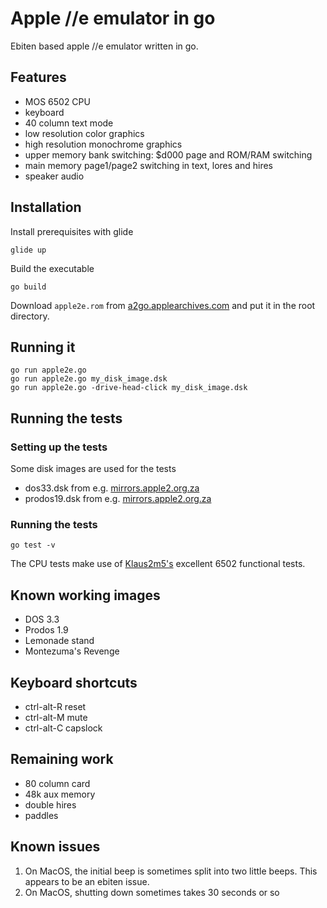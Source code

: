 # Apple //e emulator in go

Ebiten based apple //e emulator written in go.

## Features

* MOS 6502 CPU
* keyboard
* 40 column text mode
* low resolution color graphics
* high resolution monochrome graphics
* upper memory bank switching: $d000 page and ROM/RAM switching
* main memory page1/page2 switching in text, lores and hires
* speaker audio

## Installation

Install prerequisites with glide

    glide up

Build the executable

    go build

Download `apple2e.rom` from
[a2go.applearchives.com](http://a2go.applearchives.com/roms/) and put it in the root directory.

## Running it

    go run apple2e.go
    go run apple2e.go my_disk_image.dsk
    go run apple2e.go -drive-head-click my_disk_image.dsk

## Running the tests
### Setting up the tests

Some disk images are used for the tests

* dos33.dsk from e.g. [mirrors.apple2.org.za](https://mirrors.apple2.org.za/ftp.apple.asimov.net/images/masters/DOS33_blank_with_integer_basic.DSK)
* prodos19.dsk from e.g. [mirrors.apple2.org.za](https://mirrors.apple2.org.za/ftp.apple.asimov.net/images/masters/prodos/ProDOS_1_9.dsk)

### Running the tests

    go test -v

The CPU tests make use of [Klaus2m5's](https://github.com/Klaus2m5/6502_65C02_functional_tests)
 excellent 6502 functional tests.

## Known working images
* DOS 3.3
* Prodos 1.9
* Lemonade stand
* Montezuma's Revenge

## Keyboard shortcuts

* ctrl-alt-R reset
* ctrl-alt-M mute
* ctrl-alt-C capslock

## Remaining work

* 80 column card
* 48k aux memory
* double hires
* paddles

## Known issues

1. On MacOS, the initial beep is sometimes split into two little beeps. This appears to be an ebiten issue.
2. On MacOS, shutting down sometimes takes 30 seconds or so
